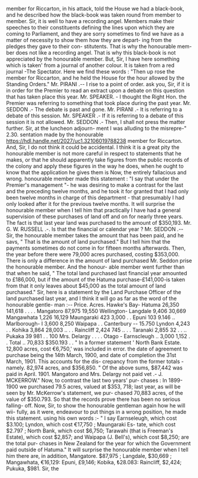 member for Riccarton, in his attack, told the House we had a black-book, and he described how the black-book was taken round from member to member. Sir, it is well to have a recording angel. Members make their speeches to their constituents defining the lines upon which they are coming to Parliament, and they are sorry sometimes to find we have as a matter of necessity to show them how they are depart- ing from the pledges they gave to their con- stitutents. That is why the honourable mem- ber does not like a recording angel. That is why this black-book is not appreciated by the honourable member. But, Sir, I have here something which is taken' from a journal of another colour. It is taken from a red journal -The Spectator. Here we find these words : "Then up rose the member for Riccarton, and he held the House for the hour allowed by the Standing Orders." Mr. PIRANI .-- I rise to a point of order. ask you, Sir, if it is in order for the Premier to read an extract upon a debate on this question that has taken place this year. Mr. SPEAKER. - I thought the Right Hon. the Premier was referring to something that took place during the past year. Mr. SEDDON .- The debate is past and gone. Mr. PIRANI .- It is referring to a debate of this session. Mr. SPEAKER .- If it is referring to a debate of this session it is not allowed. Mr. SEDDON .- Then, I shall not press the matter further. Sir, at the luncheon adjourn- ment I was alluding to the misrepre-" 2.30. sentation made by the honourable https://hdl.handle.net/2027/uc1.32106019788238 member for Riccarton. And, Sir, I do not think it could be accidental. I think it is a great pity the honourable member is not more careful in respect to statements that he makes, or that he should apparently take figures from the public records of the colony and apply these figures in the way he does, when he ought to know that the application he gives them is Now, the entirely fallacious and wrong. honourable member made this statement : "I say that under the Premier's management "- he was desiring to make a contrast for the last and the preceding twelve months, and he took it for granted that I had only been twelve months in charge of this department - that presumably I had only looked after it for the previous twelve months. It will surprise the honourable member when I tell him that practically I have had a general supervision of these purchases of land off and on for nearly three years. The fact is that last year land was purchased to the amount of $350,193. Mr. G. W. RUSSELL .-. Is that the financial or calendar year ? Mr. SEDDON .-- Sir, the honourable member takes the amount that has been paid, and he savs, " That is the amount of land purchased." But I tell him that the payments sometimes do not come in for fifteen months afterwards. Then, the year before there were 79,000 acres purchased, costing $353,000. There is only a difference in the amount of land purchased Mr. Seddon prise the honourable member. And the honour- able member went further than that when he said, " The total land purchased last financial year amounted to £186,000, but if the amount of the Hatuma purchase-£141,000-is taken from that it only leaves about $45,000 as the total amount of land purchased." Sir, here is a statement by the Land Purchase Officer of the land purchased last year, and I think it will go as far as the word of the honourable gentle- man :-- Price. Acres. Hawke's Bay- Hatuma 26,350 141,618 . . . . Mangatoro 87,975 19,550 Wellington- Langdale 9,406 30,669 Mangawhata 1,226 16,129 Maungaraki 423 3,000 . . Epuni 103 9.146 .. Marlborough- I 3,600 8,250 Waipapa . . Canterbury -- 15.750 Lyndon 4,243 . . Kohika 3,864 28,003 .. . . Raincliff 2,424 745 .. . . Taranaki 2,855 32 . . .. Pukaka 39 981 . . 100 Mrs. Delargy . . . . Otago - Earnscleugh .. 3,000 1,152 . . Total .. 70,833 $350.193 . . " In a former statement ' North Bank Estate. 12,800 acres, cost €6,750,' was included in error. the date of agreement to purchase being the 14th March, 1900, and date of completion the 31st March, 1901. This accounts for the dis- crepancy from the former totals - namely. 82,974 acres, and $356,850. " Of the above sums, $87,442 was paid in April. 1901. Mangatoro and Mrs. Delargy not paid vet .- J. MCKERROW." Now, to contrast the last two years' pur- chases : In 1899-1900 we purchased 79.5 acres, valued at $353, 718; last year, as will be seen by Mr. McKerrow's statement, we pur- chased 70,883 acres, of the value of $350.793. So that the records prove there has been no serious falling- off. Now, Sir, to show the honourable gentleman again how he will wii- fully, as it were, endeavour to put things in a wrong position, he made this statement. using his own words :- " I say Earnseleugh, which cost $3.100; Lyndon, which cost €17,750 ; Maungaraki Es- tate, which cost $2.797 ; North Bank, which cost $6,750; Tarawahi (that is Freeman's Estate), which cost $2,857; and Waipapa (J. Bell's), which cost $8,250; are the total pur- chases in New Zealand for the year for which the Government paid outside of Hatuma." It will surprise the honourable member when I tell him there are, in addition, Mangatore. $87,975 ; Langdale, $30,669 ; Mangawhata, €16,129: Epuni, £9,146; Kobika, ₺28.083: Raincliff, $2,424; Pukuka, $981. Sir, the 